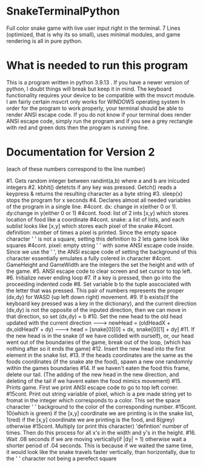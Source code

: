 # SnakeTerminalPython
Full color snake game with live user input right in the terminal. 7 Lines (optimized, that is why its so small), uses minimal modules, and game rendering is all in pure python. 
# What is needed to run this program
This is a program written in python 3.9.13 . If you have a newer version of python, I doubt things will break but keep it in mind. 
The keyboard functionality requires your device to be compatible with the msvcrt module. I am fairly certain msvcrt only works for WINDOWS operating system
In order for the program to work properly, your terminal should be able to render ANSI escape code. If you do not know if your terminal does render ANSI escape code, simply run the program and if you  see a grey rectangle with red and green dots then the program is running fine.

# Documentation for Version 2
(each of these numbers correspond to the line number)

#1. Gets random integer between randint(a,b) where a and b are inlcuded integers
#2. kbhit() detetcts if any key was pressed. Getch() reads a keypress & returns the resulting character as a byte string
#3. sleep(x) stops the program for x seconds
#4. Declares almost all needed variables of the program in a single line. 
#4cont. dx: change in x(either 0 or 1). dy:change in y(either 0 or 1) 
#4cont. food: list of 2 ints [x,y] which stores location of food like a coordinate
#4cont. snake: a list of lists, and each sublist looks like [x,y] which stores each pixel of the snake
#4cont. definition: number of times a pixel is printed. Since the empty space character ' ' is not a square, setting this definition to 2 lets game look like squares
#4cont. pixel: empty string ' ' with some ANSI escape code inside. Since we use the ' ', the ANSI escape code of setting the background of this character essentially emulates a fully colered in character
#4cont. GameHeight and GameWidth are the integers the set the height and with of the game. 
#5. ANSI escape code to clear screen and set cursor to top left.
#6. Initialize never ending loop
#7. If a key is pressed, then go into the proceeding indented code
#8. Set variable b to the tuple asscociated with the letter that was pressed. This pair of numbers represents the proper (dx,dy) for WASD (up left down right) movement.
#9. If b exists(if the keyboard key pressed was a key in the dictionary), and the current direction (dx,dy) is not the opposite of the inputed direction, then we can move in that direction, so set (dx,dy) = b
#10. Set the new head to the old head updated with the current direction ---> newHead = (oldHeadX + dx,oldHeadY + dy) ---> head = [snake[0][0] + dx, snake[0][1] + dy] 
#11. If the new head is in the snake (if we have collided with ourself), or, our head went out of the boundaries of the game, break out of the loop, (which has nothing after so it ends the game)
#12. Insert the new head into the first element in the snake list.
#13. If the heads coordinates are the same as the foods coordinates (if the snake ate the food), spawn a new one randomnly within the games boundaries
#14. If we haven't eaten the food this frame, delete our tail. (The adding of the new head in the new direction, and deleting of the tail if we havent eaten the food mimics movement)
#15. Prints game. First we print ANSI escape code to go to top left corner.
#15cont. Print out string variable of pixel, which is a pre made string yet to fromat in the integer which corresponds to a color. This set the space character ' ' background to the color of the corresponding number.
#15cont. 10(which is green) if the [x,y] coordinate we are printing is in the snake list, 1(red) if the [x,y] coordinate we are printing is the food, and 8(grey) otherwise
#15cont. Multiply (or print this character) 'defintion' number of times. Then do this process for all x's in the width and y's in the height. 
#16. Wait .08 seconds if we are moving vertically(if |dy| = 1) otherwise wait a shorter period of .04 seconds. This is because if we waited the same time, it would look like the snake travels faster vertically, than horizontally, due to the ' ' character not being a perefect square
